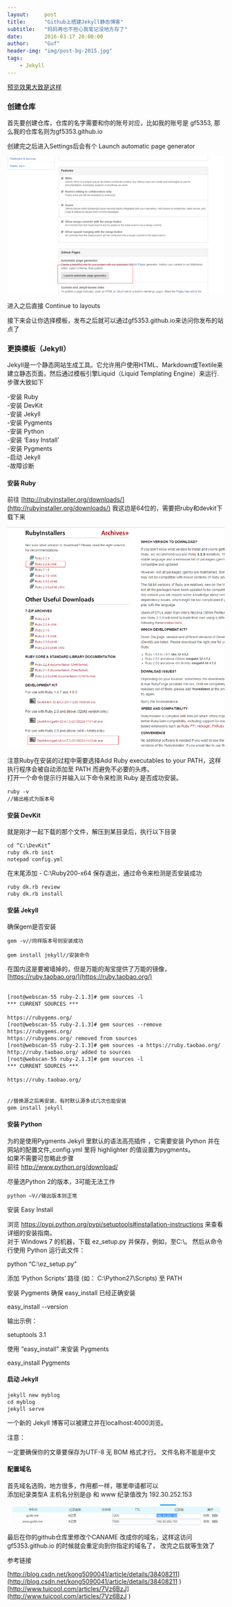 ```yaml
---
layout:     post
title:      "Github上搭建Jekyll静态博客"
subtitle:   "妈妈再也不担心我笔记没地方存了"
date:       2016-03-17 20:00:00
author:     "Guf"
header-img: "img/post-bg-2015.jpg"
tags:
    - Jekyll
---
```

 [预览效果大致是这样](https://gf5353.github.io)

### 创建仓库
首先要创建仓库，仓库的名字需要和你的账号对应，比如我的账号是 gf5353, 那么我的仓库名则为gf5353.github.io

创建完之后进入Settings后会有个  Launch automatic page generator

![](https://raw.githubusercontent.com/gf5353/res/master/blog_image/20160318180405.png)

进入之后直接   Continue to layouts

接下来会让你选择模板，发布之后就可以通过gf5353.github.io来访问你发布的站点了


    
### 更换模板（Jekyll）

Jekyll是一个静态网站生成工具。它允许用户使用HTML、Markdown或Textile来建立静态页面，然后通过模板引擎Liquid（Liquid Templating Engine）来运行.步骤大致如下<br>

-安装 Ruby<br>
-安装 DevKit<br>
-安装 Jekyll<br>
-安装 Pygments<br>
-安装 Python<br>
-安装 ‘Easy Install’<br>
-安装 Pygments<br>
-启动 Jekyll<br>
-故障诊断

#### 安装 Ruby
前往  [http://rubyinstaller.org/downloads/](http://rubyinstaller.org/downloads/)
我这边是64位的，需要把ruby和devkit下载下来

![](https://raw.githubusercontent.com/gf5353/res/master/blog_image/20160318183038.png)


注意Ruby在安装的过程中需要选择Add Ruby executables to your PATH，这样执行程序会被自动添加至 PATH 而避免不必要的头疼。<br>
打开一个命令提示行并输入以下命令来检测 Ruby 是否成功安装。<br>

```
ruby -v
//输出格式为版本号
```

#### 安装 DevKit
就是刚才一起下载的那个文件，解压到某目录后，执行以下目录

```
cd “C:\DevKit”
ruby dk.rb init
notepad config.yml
```

在末尾添加 - C:\Ruby200-x64 保存退出，通过命令来检测是否安装成功

```
ruby dk.rb review
ruby dk.rb install
```

#### 安装 Jekyll

确保gem是否安装

```
gem -v//同样版本号则安装成功

gem install jekyll//安装命令
```

在国内这是要被墙掉的，但是万能的淘宝提供了万能的镜像， [https://ruby.taobao.org/](https://ruby.taobao.org/)

```

[root@webscan-55 ruby-2.1.3]# gem sources -l
*** CURRENT SOURCES ***

https://rubygems.org/
[root@webscan-55 ruby-2.1.3]# gem sources --remove https://rubygems.org/
https://rubygems.org/ removed from sources
[root@webscan-55 ruby-2.1.3]# gem sources -a https://ruby.taobao.org/
http://ruby.taobao.org/ added to sources
[root@webscan-55 ruby-2.1.3]# gem sources -l
*** CURRENT SOURCES ***

https://ruby.taobao.org/


//替换源之后再安装，有时默认源多试几次也能安装
gem install jekyll
```

#### 安装 Python
为的是使用Pygments Jekyll 里默认的语法高亮插件 ，它需要安装 Python 并在网站的配置文件_config.yml 里将 highlighter 的值设置为pygments。<br>
如果不需要可忽略此步骤<br>
前往 [http://www.python.org/download/ ](http://www.python.org/download/ )

尽量选Python 2的版本，3可能无法工作

```
python –V//输出版本则正常
```

安装 Easy Install

浏览 https://pypi.python.org/pypi/setuptools#installation-instructions 来查看详细的安装指南。<br>
对于 Windows 7 的机器，下载 ez_setup.py 并保存，例如，至C:\。 然后从命令行使用 Python 运行此文件：<br>

python “C:\ez_setup.py”<br>

添加 ‘Python Scripts’ 路径 (如： C:\Python27\Scripts) 至 PATH<br>

安装 Pygments
确保 easy_install 已经正确安装

easy_install --version

输出示例：

setuptools 3.1

使用 “easy_install” 来安装 Pygments

easy_install Pygments


#### 启动 Jekyll

```
jekyll new myblog
cd myblog
jekyll serve
```
一个新的 Jekyll 博客可以被建立并在localhost:4000浏览。

注意：

一定要确保你的文章要保存为UTF-8 无 BOM 格式才行。 文件名称不能是中文

#### 配置域名
首先域名选购，地方很多，作用都一样，哪里申请都可以<br>
添加纪录类型A 主机名分别是@ 和 www 纪录值改为 192.30.252.153

![](https://raw.githubusercontent.com/gf5353/res/master/blog_image/20160319003758.png)

最后在你的github仓库里修改个CANAME 改成你的域名，这样这访问gf5353.github.io 的时候就会重定向到你指定的域名了，
改完之后就等生效了

参考链接

 [http://blog.csdn.net/kong5090041/article/details/38408211](http://blog.csdn.net/kong5090041/article/details/38408211 )<br>
 [http://www.tuicool.com/articles/7Vz6BzJ](http://www.tuicool.com/articles/7Vz6BzJ )
